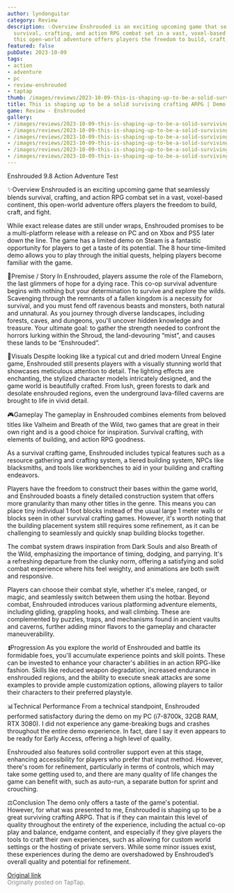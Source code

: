 ```yaml
---
author: lyndonguitar
category: Review
description: ✨Overview Enshrouded is an exciting upcoming game that seamlessly blends
  survival, crafting, and action RPG combat set in a vast, voxel-based continent,
  this open-world adventure offers players the freedom to build, craft, and fight.
featured: false
pubDate: 2023-10-09
tags:
- action
- adventure
- pc
- review-enshrouded
- taptap
thumb: /images/reviews/2023-10-09-this-is-shaping-up-to-be-a-solid-surviving-crafting-arpg--demo-review---enshrouded-0.avif
title: This is shaping up to be a solid surviving crafting ARPG | Demo Review - Enshrouded
game: Review - Enshrouded
gallery:
- /images/reviews/2023-10-09-this-is-shaping-up-to-be-a-solid-surviving-crafting-arpg--demo-review---enshrouded-0.avif
- /images/reviews/2023-10-09-this-is-shaping-up-to-be-a-solid-surviving-crafting-arpg--demo-review---enshrouded-1.avif
- /images/reviews/2023-10-09-this-is-shaping-up-to-be-a-solid-surviving-crafting-arpg--demo-review---enshrouded-2.avif
- /images/reviews/2023-10-09-this-is-shaping-up-to-be-a-solid-surviving-crafting-arpg--demo-review---enshrouded-3.avif
- /images/reviews/2023-10-09-this-is-shaping-up-to-be-a-solid-surviving-crafting-arpg--demo-review---enshrouded-4.avif
- /images/reviews/2023-10-09-this-is-shaping-up-to-be-a-solid-surviving-crafting-arpg--demo-review---enshrouded-5.avif
---
```

Enshrouded
9.8
Action
Adventure
Test

✨Overview
Enshrouded is an exciting upcoming game that seamlessly blends survival, crafting, and action RPG combat set in a vast, voxel-based continent, this open-world adventure offers players the freedom to build, craft, and fight.

While exact release dates are still under wraps, Enshrouded promises to be a multi-platform release with a release on PC and on Xbox and PS5 later down the line. The game has a limited demo on Steam is a fantastic opportunity for players to get a taste of its potential. The 8 hour time-limited demo allows you to play through the initial quests, helping players become familiar with the game.

📖Premise / Story
In Enshrouded, players assume the role of the Flameborn, the last glimmers of hope for a dying race. This co-op survival adventure begins with nothing but your determination to survive and explore the wilds. Scavenging through the remnants of a fallen kingdom is a necessity for survival, and you must fend off ravenous beasts and monsters, both natural and unnatural. As you journey through diverse landscapes, including forests, caves, and dungeons, you'll uncover hidden knowledge and treasure. Your ultimate goal: to gather the strength needed to confront the horrors lurking within the Shroud, the land-devouring “mist”, and causes these lands to be “Enshrouded”.

🎨Visuals
Despite looking like a typical cut and dried modern Unreal Engine game, Enshrouded still presents players with a visually stunning world that showcases meticulous attention to detail. The lighting effects are enchanting, the stylized character models intricately designed, and the game world is beautifully crafted. From lush, green forests to dark and desolate enshrouded regions, even the underground lava-filled caverns are brought to life in vivid detail.

🎮Gameplay
The gameplay in Enshrouded combines elements from beloved titles like Valheim and Breath of the Wild, two games that are great in their own right and is a good choice for inspiration. Survival crafting, with elements of building, and action RPG goodness.

As a survival crafting game, Enshrouded includes typical features such as a resource gathering and crafting system, a tiered building system, NPCs like blacksmiths, and tools like workbenches to aid in your building and crafting endeavors.

Players have the freedom to construct their bases within the game world, and Enshrouded boasts a finely detailed construction system that offers more granularity than many other titles in the genre. This means you can place tiny individual 1 foot blocks instead of the usual large 1 meter walls or blocks seen in other survival crafting games. However, it's worth noting that the building placement system still requires some refinement, as it can be challenging to seamlessly and quickly snap building blocks together.

The combat system draws inspiration from Dark Souls and also Breath of the Wild, emphasizing the importance of timing, dodging, and parrying. It's a refreshing departure from the clunky norm, offering a satisfying and solid combat experience where hits feel weighty, and animations are both swift and responsive.

Players can choose their combat style, whether it's melee, ranged, or magic, and seamlessly switch between them using the hotbar. Beyond combat, Enshrouded introduces various platforming adventure elements, including gliding, grappling hooks, and wall climbing. These are complemented by puzzles, traps, and mechanisms found in ancient vaults and caverns, further adding minor flavors to the gameplay and character maneuverability.

⏫Progression
As you explore the world of Enshrouded and battle its formidable foes, you'll accumulate experience points and skill points. These can be invested to enhance your character's abilities in an action RPG-like fashion. Skills like reduced weapon degradation, increased endurance in enshrouded regions, and the ability to execute sneak attacks are some examples to provide ample customization options, allowing players to tailor their characters to their preferred playstyle.

📊Technical Performance
From a technical standpoint, Enshrouded performed satisfactory during the demo on my PC (i7-8700k, 32GB RAM, RTX 3080). I did not experience any game-breaking bugs and crashes throughout the entire demo experience. In fact, dare I say it even appears to be ready for Early Access, offering a high level of quality.

Enshrouded also features solid controller support even at this stage, enhancing accessibility for players who prefer that input method. However, there's room for refinement, particularly in terms of controls, which may take some getting used to, and there are many quality of life changes the game can benefit with, such as auto-run, a separate button for sprint and crouching.

⚖️Conclusion
The demo only offers a taste of the game's potential. However, for what was presented to me, Enshrouded is shaping up to be a great surviving crafting ARPG. That is if they can maintain this level of quality throughout the entirety of the experience, including the actual co-op play and balance, endgame content, and especially if they give players the tools to craft their own experiences, such as allowing for custom world settings or the hosting of private servers. While some minor issues exist, these experiences during the demo are overshadowed by Enshrouded’s overall quality and potential for refinement.

[Original link](https://www.taptap.io/post/6407543)<br><span style="font-size: 0.95em; color: #888;">Originally posted on TapTap.</span>